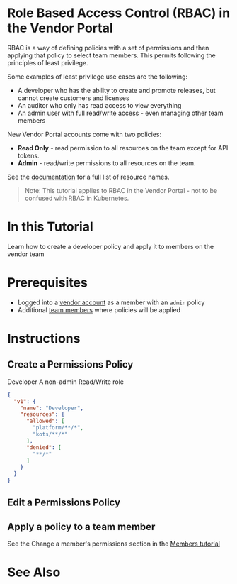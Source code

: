 # Role Based Access Control (RBAC) in the Vendor Portal
RBAC is a way of defining policies with a set of permissions and then applying that policy to select team members. This permits following the principles of least privilege.

Some examples of least privilege use cases are the following:
* A developer who has the ability to create and promote releases, but cannot create customers and licenses
* An auditor who only has read access to view everything
* An admin user with full read/write access - even managing other team members

New Vendor Portal accounts come with two policies:
* **Read Only** - read permission to all resources on the team except for API tokens.
* **Admin** - read/write permissions to all resources on the team.

See the [documentation](https://help.replicated.com/docs/vendor-rbac/resource-names/) for a full list of resource names.

>Note: This tutorial applies to RBAC in the Vendor Portal - not to be confused with RBAC in Kubernetes.

# In this Tutorial

Learn how to create a developer policy and apply it to members on the vendor team

# Prerequisites

* Logged into a [vendor account](todo) as a member with an `admin` policy
* Additional [team members](members.md) where policies will be applied

# Instructions

## Create a Permissions Policy
Developer
A non-admin Read/Write role

```json
{
  "v1": {
    "name": "Developer",
    "resources": {
      "allowed": [
        "platform/**/*",
        "kots/**/*"
      ],
      "denied": [
        "**/*"
      ]
    }
  }
}
```

## Edit a Permissions Policy

## Apply a policy to a team member

See the Change a member's permissions section in the [Members tutorial](members.md)

# See Also
<!-- OPTIONAL. A list of related tutorials -->
